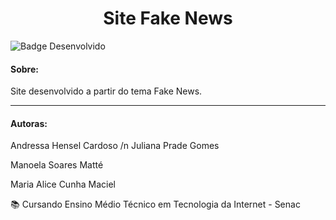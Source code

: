 <h1 align="center"> Site Fake News </h1>

![Badge Desenvolvido](https://img.shields.io/badge/STATUS-DESENVOLVIDO-lightgrey?style=for-the-badge)

<h4> Sobre: </h4>

<p align="justify" > Site desenvolvido a partir do tema Fake News.</p>

<hr>

<h4> Autoras: </h4>

<p> Andressa Hensel Cardoso /n Juliana Prade Gomes </p>
<p> Manoela Soares Matté </p>
<p> Maria Alice Cunha Maciel </p>

<p> 📚 Cursando Ensino Médio Técnico em Tecnologia da Internet - Senac </p>
